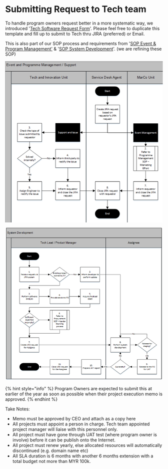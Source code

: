 # Submitting Request to Tech team

To handle program owners request better in a more systematic way, we introduced '[Tech Software Request Form](https://docs.google.com/document/d/147kl-tehu3Z3rVUBiNRcJlyVuVGqYcPXulRXyEPkxQE/)'. Please feel free to duplicate this template and fill up to submit to Tech thru JIRA \(preferred\) or Email.

This is also part of our SOP process and requirements from '[SOP Event & Program Management'](https://drive.google.com/file/d/11iDCfN-OZ_CGii43_-A23t8tZQ5axcDI/view?usp=sharing) & '[SOP System Development](https://drive.google.com/file/d/1i34sAP5hJLr5dIL5E__cXeXOI3qFK4bJ/view?usp=sharing)'. \(we are refining these SOP\)

![SOP Event &amp; Program Management](../.gitbook/assets/screenshot-2021-03-05-at-10.23.33-am.png)

![](../.gitbook/assets/image1.png)

{% hint style="info" %}
Program Owners are expected to submit this at earlier of the year as soon as possible when their project execution memo is approved.
{% endhint %}

Take Notes:

* Memo must be approved by CEO and attach as a copy here
* All projects must appoint a person in charge. Tech team appointed project manager will liaise with this personnel only. 
* All project must have gone through UAT test \(where program owner is involve\) before it can be publish onto the Internet. 
* All project must renew yearly, else allocated resources will automatically discontinued \(e.g. domain name etc\)
* All SLA duration is 6 months with another 6 months extension with a total budget not more than MYR 100k.

